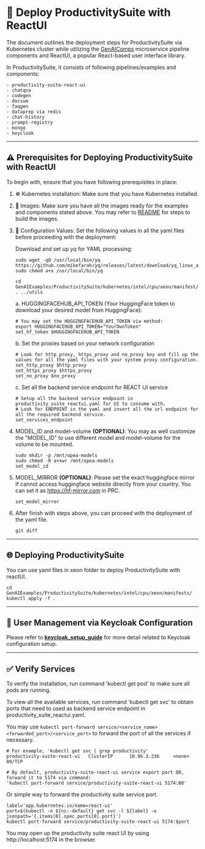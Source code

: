 # 🚀 Deploy ProductivitySuite with ReactUI

The document outlines the deployment steps for ProductivitySuite via Kubernetes cluster while utilizing the [GenAIComps](https://github.com/opea-project/GenAIComps.git) microservice pipeline components and ReactUI, a popular React-based user interface library.

In ProductivitySuite, it consists of following pipelines/examples and components:
```
- productivity-suite-react-ui
- chatqna
- codegen
- docsum
- faqgen
- dataprep via redis
- chat-history
- prompt-registry
- mongo
- keycloak
```

---

## ⚠️ Prerequisites for Deploying ProductivitySuite with ReactUI
To begin with, ensure that you have following prerequisites in place:

1. ☸ Kubernetes installation: Make sure that you have Kubernetes installed.
2. 🐳 Images: Make sure you have all the images ready for the examples and components stated above. You may refer to [README](../../docker_compose/intel/cpu/xeon/README.md) for steps to build the images.
3. 🔧 Configuration Values: Set the following values in all the yaml files before proceeding with the deployment:

   Download and set up yq for YAML processing:
   ```
   sudo wget -qO /usr/local/bin/yq https://github.com/mikefarah/yq/releases/latest/download/yq_linux_amd64
   sudo chmod a+x /usr/local/bin/yq

   cd GenAIExamples/ProductivitySuite/kubernetes/intel/cpu/xeon/manifest/
   . ../utils
   ```

   a. HUGGINGFACEHUB_API_TOKEN (Your HuggingFace token to download your desired model from HuggingFace):
      ```
      # You may set the HUGGINGFACEHUB_API_TOKEN via method:
      export HUGGINGFACEHUB_API_TOKEN="YourOwnToken"
      set_hf_token $HUGGINGFACEHUB_API_TOKEN
      ```

   b. Set the proxies based on your network configuration
      ```
      # Look for http_proxy, https_proxy and no_proxy key and fill up the values for all the yaml files with your system proxy configuration.
      set_http_proxy $http_proxy
      set_https_proxy $https_proxy
      set_no_proxy $no_proxy
      ```

   c. Set all the backend service endpoint for REACT UI service
      ```
      # Setup all the backend service endpoint in productivity_suite_reactui.yaml for UI to consume with.
      # Look for ENDPOINT in the yaml and insert all the url endpoint for all the required backend service.
      set_services_endpoint
      ```

4. MODEL_ID and model-volume **(OPTIONAL)**: You may as well customize the "MODEL_ID" to use different model and model-volume for the volume to be mounted.
      ```
      sudo mkdir -p /mnt/opea-models
      sudo chmod -R a+xwr /mnt/opea-models
      set_model_id
      ```
5. MODEL_MIRROR **(OPTIONAL)**: Please set the exact huggingface mirror if cannot access huggingface website directly from your country. You can set it as https://hf-mirror.com in PRC.
      ```
      set_model_mirror
      ```
6. After finish with steps above, you can proceed with the deployment of the yaml file.
      ```
      git diff
      ```

---

##  🌐 Deploying ProductivitySuite
You can use yaml files in xeon folder to deploy ProductivitySuite with reactUI.
```
cd GenAIExamples/ProductivitySuite/kubernetes/intel/cpu/xeon/manifests/
kubectl apply -f .
```

---

## 🔐 User Management via Keycloak Configuration
Please refer to **[keycloak_setup_guide](../../docker_compose/intel/cpu/xeon/keycloak_setup_guide.md)** for more detail related to Keycloak configuration setup.

---

## ✅ Verify Services
To verify the installation, run command 'kubectl get pod' to make sure all pods are running.

To view all the available services, run command 'kubectl get svc' to obtain ports that need to used as backend service endpoint in productivity_suite_reactui.yaml.

You may use `kubectl port-forward service/<service_name> <forwarded_port>/<service_port>` to forward the port of all the services if necessary.
```
# For example, 'kubectl get svc | grep productivity'
productivity-suite-react-ui   ClusterIP      10.96.3.236     <none>        80/TCP

# By default, productivity-suite-react-ui service export port 80, forward it to 5174 via command:
'kubectl port-forward service/productivity-suite-react-ui 5174:80'
```

Or simple way to forward the productivity suite service port.
```
label='app.kubernetes.io/name=react-ui'
port=$(kubectl -n ${ns:-default} get svc -l ${label} -o jsonpath='{.items[0].spec.ports[0].port}')
kubectl port-forward service/productivity-suite-react-ui 5174:$port
```

You may open up the productivity suite react UI by using http://localhost:5174 in the browser.
